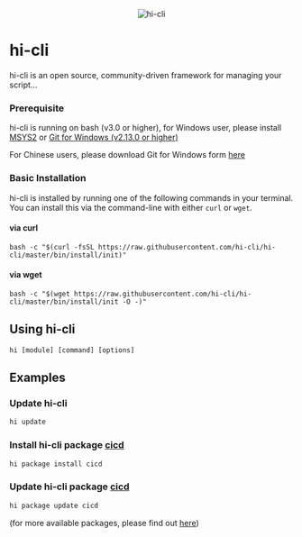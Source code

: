 <p align="center">
  <img src="https://github.com/hi-cli/hi-cli/blob/master/hi-cli.png?raw=true" alt="hi-cli">
</p>

# hi-cli
hi-cli is an open source, community-driven framework for managing your script...

### Prerequisite
hi-cli is running on bash (v3.0 or higher), for Windows user, please install [MSYS2](http://www.msys2.org/) or [Git for Windows (v2.13.0 or higher)](https://git-scm.com/download/win)

For Chinese users, please download Git for Windows form [here](https://npm.taobao.org/mirrors/git-for-windows/2.13.0.windows.1/Git-2.13.0-64-bit.exe)

### Basic Installation

hi-cli is installed by running one of the following commands in your terminal. You can install this via the command-line with either `curl` or `wget`.

#### via curl

```shell
bash -c "$(curl -fsSL https://raw.githubusercontent.com/hi-cli/hi-cli/master/bin/install/init)"
```

#### via wget

```shell
bash -c "$(wget https://raw.githubusercontent.com/hi-cli/hi-cli/master/bin/install/init -O -)"
```

## Using hi-cli

```
hi [module] [command] [options]
```

## Examples

### Update hi-cli
```bash
hi update
```

### Install hi-cli package [cicd](https://github.com/hi-cli/hi-cicd)
```bash
hi package install cicd
```

### Update hi-cli package [cicd](https://github.com/hi-cli/hi-cicd)
```bash
hi package update cicd
```
(for more available packages, please find out [here](https://github.com/hi-cli?tab=repositories))

